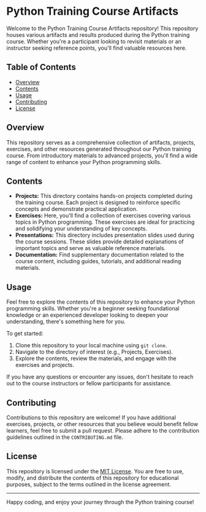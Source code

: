 # Python Training Course Artifacts

Welcome to the Python Training Course Artifacts repository! This repository houses various artifacts and results produced during the Python training course. Whether you're a participant looking to revisit materials or an instructor seeking reference points, you'll find valuable resources here.

## Table of Contents

- [Overview](#overview)
- [Contents](#contents)
- [Usage](#usage)
- [Contributing](#contributing)
- [License](#license)

## Overview

This repository serves as a comprehensive collection of artifacts, projects, exercises, and other resources generated throughout our Python training course. From introductory materials to advanced projects, you'll find a wide range of content to enhance your Python programming skills.

## Contents

- **Projects:** This directory contains hands-on projects completed during the training course. Each project is designed to reinforce specific concepts and demonstrate practical application.
- **Exercises:** Here, you'll find a collection of exercises covering various topics in Python programming. These exercises are ideal for practicing and solidifying your understanding of key concepts.
- **Presentations:** This directory includes presentation slides used during the course sessions. These slides provide detailed explanations of important topics and serve as valuable reference materials.
- **Documentation:** Find supplementary documentation related to the course content, including guides, tutorials, and additional reading materials.

## Usage

Feel free to explore the contents of this repository to enhance your Python programming skills. Whether you're a beginner seeking foundational knowledge or an experienced developer looking to deepen your understanding, there's something here for you.

To get started:

1. Clone this repository to your local machine using `git clone`.
2. Navigate to the directory of interest (e.g., Projects, Exercises).
3. Explore the contents, review the materials, and engage with the exercises and projects.

If you have any questions or encounter any issues, don't hesitate to reach out to the course instructors or fellow participants for assistance.

## Contributing

Contributions to this repository are welcome! If you have additional exercises, projects, or other resources that you believe would benefit fellow learners, feel free to submit a pull request. Please adhere to the contribution guidelines outlined in the `CONTRIBUTING.md` file.

## License

This repository is licensed under the [MIT License](LICENSE). You are free to use, modify, and distribute the contents of this repository for educational purposes, subject to the terms outlined in the license agreement.

---

Happy coding, and enjoy your journey through the Python training course!
